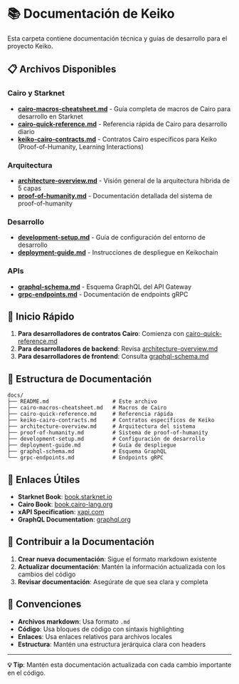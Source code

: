# 📚 Documentación de Keiko

Esta carpeta contiene documentación técnica y guías de desarrollo para el proyecto Keiko.

## 📋 Archivos Disponibles

### **Cairo y Starknet**
- **[cairo-macros-cheatsheet.md](cairo-macros-cheatsheet.md)** - Guía completa de macros de Cairo para desarrollo en Starknet
- **[cairo-quick-reference.md](cairo-quick-reference.md)** - Referencia rápida de Cairo para desarrollo diario
- **[keiko-cairo-contracts.md](keiko-cairo-contracts.md)** - Contratos Cairo específicos para Keiko (Proof-of-Humanity, Learning Interactions)

### **Arquitectura**
- **[architecture-overview.md](architecture-overview.md)** - Visión general de la arquitectura híbrida de 5 capas
- **[proof-of-humanity.md](proof-of-humanity.md)** - Documentación detallada del sistema de proof-of-humanity

### **Desarrollo**
- **[development-setup.md](development-setup.md)** - Guía de configuración del entorno de desarrollo
- **[deployment-guide.md](deployment-guide.md)** - Instrucciones de despliegue en Keikochain

### **APIs**
- **[graphql-schema.md](graphql-schema.md)** - Esquema GraphQL del API Gateway
- **[grpc-endpoints.md](grpc-endpoints.md)** - Documentación de endpoints gRPC

## 🚀 Inicio Rápido

1. **Para desarrolladores de contratos Cairo**: Comienza con [cairo-quick-reference.md](cairo-quick-reference.md)
2. **Para desarrolladores de backend**: Revisa [architecture-overview.md](architecture-overview.md)
3. **Para desarrolladores de frontend**: Consulta [graphql-schema.md](graphql-schema.md)

## 📖 Estructura de Documentación

```
docs/
├── README.md                    # Este archivo
├── cairo-macros-cheatsheet.md   # Macros de Cairo
├── cairo-quick-reference.md     # Referencia rápida
├── keiko-cairo-contracts.md     # Contratos específicos de Keiko
├── architecture-overview.md     # Arquitectura del sistema
├── proof-of-humanity.md         # Sistema de proof-of-humanity
├── development-setup.md         # Configuración de desarrollo
├── deployment-guide.md          # Guía de despliegue
├── graphql-schema.md            # Esquema GraphQL
└── grpc-endpoints.md            # Endpoints gRPC
```

## 🔗 Enlaces Útiles

- **Starknet Book**: [book.starknet.io](https://book.starknet.io/)
- **Cairo Book**: [book.cairo-lang.org](https://book.cairo-lang.org/)
- **xAPI Specification**: [xapi.com](https://xapi.com/)
- **GraphQL Documentation**: [graphql.org](https://graphql.org/)

## 🤝 Contribuir a la Documentación

1. **Crear nueva documentación**: Sigue el formato markdown existente
2. **Actualizar documentación**: Mantén la información actualizada con los cambios del código
3. **Revisar documentación**: Asegúrate de que sea clara y completa

## 📝 Convenciones

- **Archivos markdown**: Usa formato `.md`
- **Código**: Usa bloques de código con sintaxis highlighting
- **Enlaces**: Usa enlaces relativos para archivos locales
- **Estructura**: Mantén una estructura jerárquica clara con headers

---

**💡 Tip**: Mantén esta documentación actualizada con cada cambio importante en el código.
